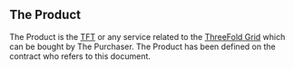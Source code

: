 ## The Product

The Product is the [TFT](threefold__threefold_token) or any service related to the [ThreeFold Grid](threefold__threefold_grid) which can be bought by The Purchaser.
The Product has been defined on the contract who refers to this document.